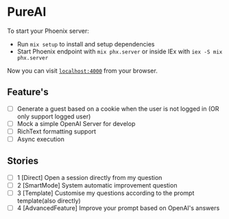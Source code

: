 # PureAI

To start your Phoenix server:

  * Run `mix setup` to install and setup dependencies
  * Start Phoenix endpoint with `mix phx.server` or inside IEx with `iex -S mix phx.server`

Now you can visit [`localhost:4000`](http://localhost:4000) from your browser.

## Feature's

  - [ ] Generate a guest based on a cookie when the user is not logged in (OR only support logged user)
  - [ ] Mock a simple OpenAI Server for develop
  - [ ] RichText formatting support
  - [ ] Async execution

## Stories

  - [ ] 1 [Direct] Open a session directly from my question
  - [ ] 2 [SmartMode] System automatic improvement question
  - [ ] 3 [Template] Customise my questions according to the prompt template(also directly)
  - [ ] 4 [AdvancedFeature] Improve your prompt based on OpenAI's answers
